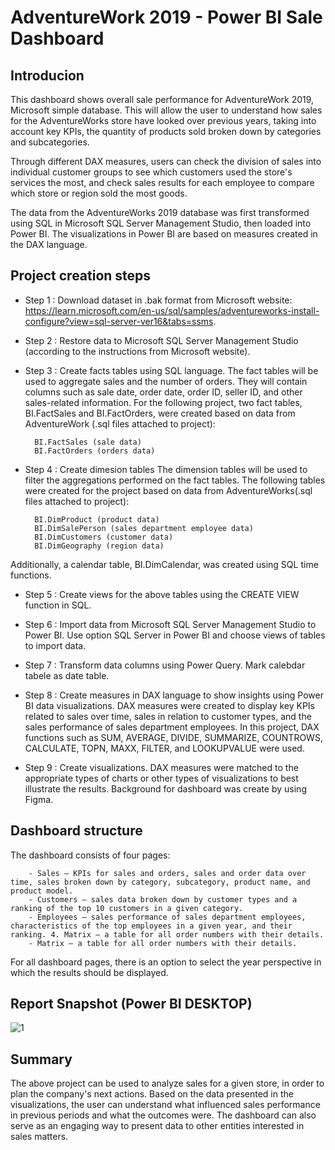 # AdventureWork 2019 - Power BI Sale Dashboard

## Introducion

This dashboard shows overall sale performance for AdventureWork 2019, Microsoft simple database. This will allow the user to understand how sales for the AdventureWorks store have looked over previous years, taking into account key KPIs, the quantity of products sold broken down by categories and subcategories.  

Through different DAX measures, users can check the division of sales into individual customer groups to see which customers used the store's services the most, and check sales results for each employee to compare which store or region sold the most goods.

The data from the AdventureWorks 2019 database was first transformed using SQL in Microsoft SQL Server Management Studio, then loaded into Power BI. The visualizations in Power BI are based on measures created in the DAX language.


## Project creation steps

- Step 1 : Download dataset in .bak format from Microsoft website: https://learn.microsoft.com/en-us/sql/samples/adventureworks-install-configure?view=sql-server-ver16&tabs=ssms.
- Step 2 : Restore data to Microsoft SQL Server Management Studio (according to the instructions from Microsoft website).
- Step 3 : Create facts tables using SQL language. The fact tables will be used to aggregate sales and the number of orders. They will contain columns such as sale date, order date, order ID, seller ID, and other sales-related information. For the following project, two fact tables, BI.FactSales and BI.FactOrders, were created based on data from AdventureWork (.sql files attached to project):
        
        BI.FactSales (sale data)
        BI.FactOrders (orders data)
- Step 4 : Create dimesion tables The dimension tables will be used to filter the aggregations performed on the fact tables. The following tables were created for the project based on data from AdventureWorks(.sql files attached to project):

        BI.DimProduct (product data)
        BI.DimSalePerson (sales department employee data)
        BI.DimCustomers (customer data)
        BI.DimGeography (region data)
Additionally, a calendar table, BI.DimCalendar, was created using SQL time functions.

- Step 5 : Create views for the above tables using the CREATE VIEW function in SQL.
- Step 6 : Import data from Microsoft SQL Server Management Studio to Power BI. Use option SQL Server in Power BI and choose views of tables to import data.
- Step 7 : Transform data columns using Power Query. Mark calebdar tabele as date table.
- Step 8 : Create measures in DAX language to show insights using Power BI data visualizations. DAX measures were created to display key KPIs related to sales over time, sales in relation to customer types, and the sales performance of sales department employees. In this project, DAX functions such as SUM, AVERAGE, DIVIDE, SUMMARIZE, COUNTROWS, CALCULATE, TOPN, MAXX, FILTER, and LOOKUPVALUE were used.

- Step 9 : Create visualizations. DAX measures were matched to the appropriate types of charts or other types of visualizations to best illustrate the results. Background for dashboard was create by using Figma.


## Dashboard structure

The dashboard consists of four pages:

        - Sales – KPIs for sales and orders, sales and order data over time, sales broken down by category, subcategory, product name, and product model.
        - Customers – sales data broken down by customer types and a ranking of the top 10 customers in a given category.
        - Employees – sales performance of sales department employees, characteristics of the top employees in a given year, and their ranking. 4. Matrix – a table for all order numbers with their details.
        - Matrix – a table for all order numbers with their details.

For all dashboard pages, there is an option to select the year perspective in which the results should be displayed.


 
 ## Report Snapshot (Power BI DESKTOP)

 
![1](https://github.com/user-attachments/assets/481fb0a5-2768-48ce-ae4c-f61ff75e2a0b)


## Summary

The above project can be used to analyze sales for a given store, in order to plan the company's next actions. Based on the data presented in the visualizations, the user can understand what influenced sales performance in previous periods and what the outcomes were. The dashboard can also serve as an engaging way to present data to other entities interested in sales matters.
